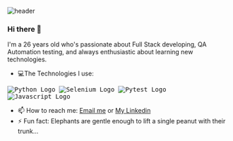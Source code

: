 

![header](https://i.postimg.cc/C1J2B9Vh/My-Post.png)

### Hi there 👋

I'm a 26 years old who's passionate about Full Stack developing, QA Automation testing, and always enthusiastic about learning new technologies.


- :computer:The Technologies I use:
<kbd hight="50">
  <kbd>
    <img src = "https://upload.wikimedia.org/wikipedia/commons/thumb/c/c3/Python-logo-notext.svg/172px-Python-logo-notext.svg.png" alt="Python Logo" hight="50">
  </kbd>
  <kbd>
    <img src = "https://static-00.iconduck.com/assets.00/selenium-icon-2048x1986-3fr2ikf8.png" alt="Selenium Logo" hight="50">
  </kbd>

  <kbd>
    <img src = "https://upload.wikimedia.org/wikipedia/commons/thumb/b/ba/Pytest_logo.svg/2048px-Pytest_logo.svg.png" alt="Pytest Logo" hight="50">
  </kbd>

  <kbd>
    <img src = "https://static.vecteezy.com/system/resources/previews/027/127/463/non_2x/javascript-logo-javascript-icon-transparent-free-png.png" alt="Javascript Logo" hight="50">
  </kbd>
</kbd>
  <kbd>
    <img src = "" alt="" hight="50">
  </kbd>

  <kbd>
    <img src = "" alt="" hight="50">
  </kbd>

  <kbd>
    <img src = "" alt="" hight="50">
  </kbd>

  <kbd>
    <img src = "" alt="" hight="50">
  </kbd>

  <kbd>
    <img src = "" alt="" hight="50">
  </kbd>



- 📫 How to reach me: [Email me](drorya2324@gmail.com) or [My Linkedin](https://www.linkedin.com/in/dror-yair-b4b4361b3/)
- ⚡ Fun fact: Elephants are gentle enough to lift a single peanut with their trunk...

